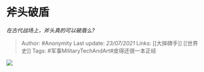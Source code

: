 # 斧头破盾
*在古代战场上，斧头真的可以破盾么?*

> Author: #Anonymity
Last update: *23/07/2021* 
Links: [[大摔碑手]] [[世界史]]
Tags: #军事MilitaryTechAndArt#皮得还很一本正经 

 
![](https://pic2.zhimg.com/50/v2-f9d3dc83483f3e95c5c7759f53d890c1_hd.jpg?source=1940ef5c)

